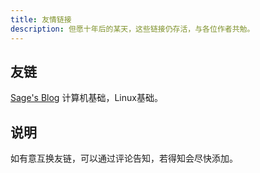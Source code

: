```yaml
---
title: 友情链接
description: 但愿十年后的某天，这些链接仍存活，与各位作者共勉。
---
```


## 友链

[Sage's Blog](https://blog.hlhs.work/) 计算机基础，Linux基础。

## 说明

如有意互换友链，可以通过评论告知，若得知会尽快添加。
